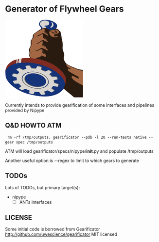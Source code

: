 # Generator of Flywheel Gears 


![gearificator logo](doc/images/gearificator-logo.png)

Currently intends to provide gearification of some interfaces and
pipelines provided by Nipype 

Q&D HOWTO ATM
-------------


     rm -rf /tmp/outputs; gearificator --pdb -l 20 --run-tests native --gear spec /tmp/outputs

ATM will load   gearificator/specs/nipype/__init__.py  and populate /tmp/outputs

Another useful option is --regex to limit to which gears to generate

TODOs
-----

Lots of TODOs, but primary target(s):
- nipype
  - [ ] ANTs interfaces

LICENSE
-------
Some initial code is borrowed from Gearificator
http://github.com/uwescience/gearificator
MIT licensed

